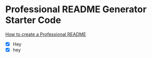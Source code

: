 # Professional README Generator Starter Code

[How to create a Professional README](https://coding-boot-camp.github.io/full-stack/github/professional-readme-guide)

- [x] Hey
- [x] hey